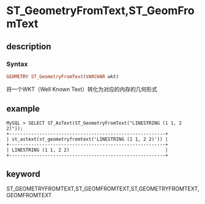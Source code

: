 # ST_GeometryFromText,ST_GeomFromText

## description

### Syntax

```Haskell
GEOMETRY ST_GeometryFromText(VARCHAR wkt)
```

将一个WKT（Well Known Text）转化为对应的内存的几何形式

## example

```Plain Text
MySQL > SELECT ST_AsText(ST_GeometryFromText("LINESTRING (1 1, 2 2)"));
+---------------------------------------------------------+
| st_astext(st_geometryfromtext('LINESTRING (1 1, 2 2)')) |
+---------------------------------------------------------+
| LINESTRING (1 1, 2 2)                                   |
+---------------------------------------------------------+
```

## keyword

ST_GEOMETRYFROMTEXT,ST_GEOMFROMTEXT,ST,GEOMETRYFROMTEXT,GEOMFROMTEXT
